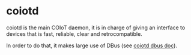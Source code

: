 # coiotd

coiotd is the main COIoT daemon, it is in charge of giving an interface to devices that is fast,
reliable, clear and retrocompatible.

In order to do that, it makes large use of DBus (see [coiotd dbus doc](dbus.md)).
